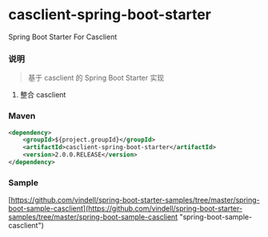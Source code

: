 # casclient-spring-boot-starter
Spring Boot Starter For Casclient

### 说明


 > 基于 casclient 的 Spring Boot Starter 实现

1. 整合 casclient

### Maven

``` xml
<dependency>
	<groupId>${project.groupId}</groupId>
	<artifactId>casclient-spring-boot-starter</artifactId>
	<version>2.0.0.RELEASE</version>
</dependency>
```

### Sample

[https://github.com/vindell/spring-boot-starter-samples/tree/master/spring-boot-sample-casclient](https://github.com/vindell/spring-boot-starter-samples/tree/master/spring-boot-sample-casclient "spring-boot-sample-casclient")

